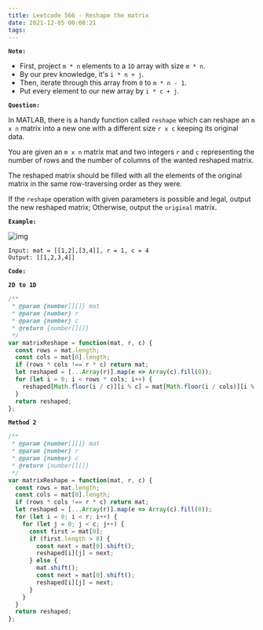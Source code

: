 ```yaml
---
title: Leetcode 566 - Reshape the matrix
date: 2021-12-05 00:08:21
tags:
---
```

**`Note:`**
- First, project `m * n` elements to a `1D` array with size `m * n`. 
- By our prev knowledge, it's `i * n + j`.
- Then, iterate through this array from `0` to `m * n - 1`.
- Put every element to our new array by `i * c + j`.

**`Question:`**

In MATLAB, there is a handy function called `reshape` which can reshape an `m x n` matrix into a new one with a different size `r x c` keeping its original data.

You are given an `m x n` matrix mat and two integers `r` and `c` representing the number of rows and the number of columns of the wanted reshaped matrix.

The reshaped matrix should be filled with all the elements of the original matrix in the same row-traversing order as they were.

If the `reshape` operation with given parameters is possible and legal, output the new reshaped matrix; Otherwise, output the `original` matrix.

**`Example:`**

![img](https://assets.leetcode.com/uploads/2021/04/24/reshape1-grid.jpg)
```
Input: mat = [[1,2],[3,4]], r = 1, c = 4
Output: [[1,2,3,4]]
```

**`Code:`**

**`2D to 1D`**
```javascript
/**
 * @param {number[][]} mat
 * @param {number} r
 * @param {number} c
 * @return {number[][]}
 */
var matrixReshape = function(mat, r, c) {
  const rows = mat.length;
  const cols = mat[0].length;
  if (rows * cols !== r * c) return mat;
  let reshaped = [...Array(r)].map(e => Array(c).fill(0));
  for (let i = 0; i < rows * cols; i++) {
    reshaped[Math.floor(i / c)][i % c] = mat[Math.floor(i / cols)][i % cols];
  }
  return reshaped;
};
```

**`Method 2`**
```javascript
/**
 * @param {number[][]} mat
 * @param {number} r
 * @param {number} c
 * @return {number[][]}
 */
var matrixReshape = function(mat, r, c) {
  const rows = mat.length;
  const cols = mat[0].length;
  if (rows * cols !== r * c) return mat;
  let reshaped = [...Array(r)].map(e => Array(c).fill(0));
  for (let i = 0; i < r; i++) {
    for (let j = 0; j < c; j++) {
      const first = mat[0];
      if (first.length > 0) {
        const next = mat[0].shift();
        reshaped[i][j] = next;
      } else {
        mat.shift();
        const next = mat[0].shift();
        reshaped[i][j] = next;
      }
    }
  }
  return reshaped;
};
```